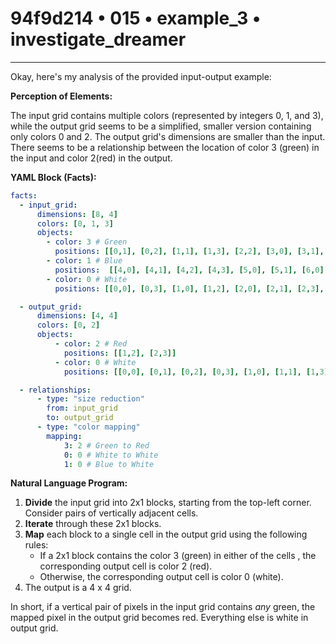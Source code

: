# 94f9d214 • 015 • example_3 • investigate_dreamer

---
Okay, here's my analysis of the provided input-output example:

**Perception of Elements:**

The input grid contains multiple colors (represented by integers 0, 1, and 3), while the output grid seems to be a simplified, smaller version containing only colors 0 and 2. The output grid's dimensions are smaller than the input. There seems to be a relationship between the location of color 3 (green) in the input and color 2(red) in the output.

**YAML Block (Facts):**



```yaml
facts:
  - input_grid:
      dimensions: [8, 4]
      colors: [0, 1, 3]
      objects:
        - color: 3 # Green
          positions: [[0,1], [0,2], [1,1], [1,3], [2,2], [3,0], [3,1], [3,2], [3,3]]
        - color: 1 # Blue
          positions:  [[4,0], [4,1], [4,2], [4,3], [5,0], [5,1], [6,0], [6,1], [7,1], [7,2]]
        - color: 0 # White
          positions: [[0,0], [0,3], [1,0], [1,2], [2,0], [2,1], [2,3],[5,2], [5,3], [6,2], [6,3], [7,0], [7,3]]

  - output_grid:
      dimensions: [4, 4]
      colors: [0, 2]
      objects:
          - color: 2 # Red
            positions: [[1,2], [2,3]]
          - color: 0 # White
            positions: [[0,0], [0,1], [0,2], [0,3], [1,0], [1,1], [1,3], [2,0], [2,1], [2,2], [3,0], [3,1], [3,2], [3,3]]

  - relationships:
      - type: "size reduction"
        from: input_grid
        to: output_grid
      - type: "color mapping"
        mapping:
            3: 2 # Green to Red
            0: 0 # White to White
            1: 0 # Blue to White

```



**Natural Language Program:**

1.  **Divide** the input grid into 2x1 blocks, starting from the top-left corner. Consider pairs of vertically adjacent cells.
2.  **Iterate** through these 2x1 blocks.
3.  **Map** each block to a single cell in the output grid using the following rules:
    *   If a 2x1 block contains the color 3 (green) in either of the cells , the corresponding output cell is color 2 (red).
    *   Otherwise, the corresponding output cell is color 0 (white).
4. The output is a 4 x 4 grid.

In short, if a vertical pair of pixels in the input grid contains *any* green, the mapped pixel in the output grid becomes red. Everything else is white in output grid.

